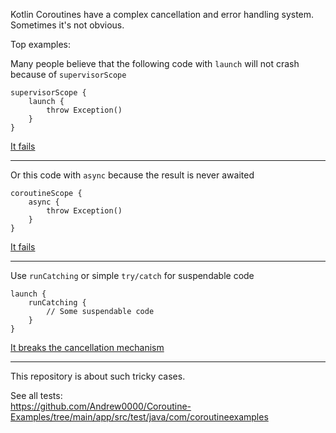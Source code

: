 Kotlin Coroutines have a complex cancellation and error handling system. Sometimes it's not obvious.  

Top examples:  

Many people believe that the following code with `launch` will not crash because of `supervisorScope`
```
supervisorScope {
    launch {
        throw Exception()
    }
}
```
[It fails](https://github.com/Andrew0000/Coroutine-Examples/blob/main/app/src/test/java/com/coroutineexamples/SupervisorScopeTest.kt)

---

Or this code with `async` because the result is never awaited
```
coroutineScope {
    async {
        throw Exception()
    }
}
```
[It fails](https://github.com/Andrew0000/Coroutine-Examples/blob/main/app/src/test/java/com/coroutineexamples/CoroutineScopeTest.kt)

---

Use `runCatching` or simple `try/catch` for suspendable code
```
launch {
    runCatching {
        // Some suspendable code
    }
}
```
[It breaks the cancellation mechanism](https://github.com/Andrew0000/Coroutine-Examples/blob/main/app/src/test/java/com/coroutineexamples/CancellationTest.kt)

---

This repository is about such tricky cases.  

See all tests:  
https://github.com/Andrew0000/Coroutine-Examples/tree/main/app/src/test/java/com/coroutineexamples
